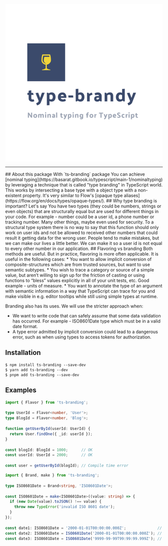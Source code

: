 <p align="center">
  <img src="logo.png" alt="type-brandy" />
</p>
<hr>
## About this package
With `ts-branding` package You can achieve [nominal typing](https://basarat.gitbook.io/typescript/main-1/nominaltyping) by leveraging a technique that is called "type branding" in TypeScript world. This works by intersecting a base type with a object type with a non-existent property. It's very similar to Flow's [opaque type aliases](https://flow.org/en/docs/types/opaque-types/).
## Why type branding is important?
Let's say You have two types (they could be numbers, strings or even objects) that are structurally equal but are used for different things in your code. For example - number could be a user id, a phone number or tracking number. Many other things, maybe even used for security. To a structural type system there is no way to say that this function should only work on user ids and not be allowed to received other numbers that could result it getting data for the wrong user. People tend to make mistakes, but we can make our lives a little better. We can make it so a user id is not equal to every other number in our application.
## Flavoring vs branding
Both methods are useful. But in practice, flavoring is more often applicable. It is useful in the following cases:
* You want to allow implicit conversion of composite-structures which are from trusted sources, but want to use semantic subtypes.
* You wish to trace a category or source of a simple value, but aren’t willing to sign up for the friction of casting or using functions to “bless” values explicitly in all of your unit tests, etc. Good example - units of measure.
* You want to annotate the type of an argument with semantic information in a way that TypeScript can trace for you and make visible in e.g. editor tooltips while still using simple types at runtime.

Branding also has its uses. We will use the stricter approach when:
* We want to write code that can safely assume that some data validation has occurred. For example - ISO8601Date type which must be in a valid date format.
* A type error admitted by implicit conversion could lead to a dangerous error, such as when using types to access tokens for authorization.
## Installation
```
$ npm install ts-branding --save-dev
$ yarn add ts-branding --dev
$ pnpm add ts-branding --save-dev
```
## Examples
```ts
import { Flavor } from 'ts-branding';

type UserId = Flavor<number, 'User'>;
type BlogId = Flavor<number, 'Blog'>;

function getUserById(userId: UserId) {
  return User.findOne({ _id: userId });
}

const blogId: BlogId = 1000;      // OK
const userId: UserId = 2000;      // OK

const user = getUserById(blogId); // Compile time error
```
```ts
import { Brand, make } from 'ts-branding';

type ISO8601Date = Brand<string, 'ISO8601Date'>;

const ISO8601Date = make<ISO8601Date>((value: string) => {
  if (new Date(value).toJSON() !== value) {
    throw new TypeError('invalid ISO 8601 date');
  }
});

const date1: ISO8601Date = '2000-01-01T00:00:00.000Z';              // Compile time error
const date2: ISO8601Date = ISO8601Date('2000-01-01T00:00:00.000Z'); // OK
const date3: ISO8601Date = ISO8601Date('9999-99-99T99:99:99.999Z'); // Runtime Error
```